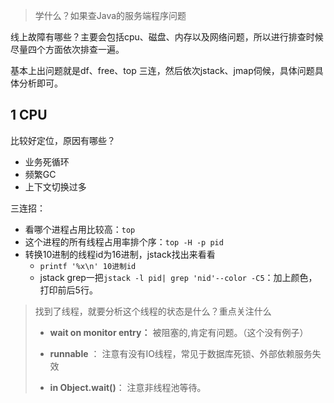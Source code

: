 > 学什么？如果查Java的服务端程序问题

线上故障有哪些？主要会包括cpu、磁盘、内存以及网络问题，所以进行排查时候尽量四个方面依次排查一遍。

基本上出问题就是df、free、top 三连，然后依次jstack、jmap伺候，具体问题具体分析即可。

## 1 CPU

比较好定位，原因有哪些？

- 业务死循环
- 频繁GC
- 上下文切换过多

三连招：

- 看哪个进程占用比较高：`top`
- 这个进程的所有线程占用率排个序：`top -H -p pid`
- 转换10进制的线程id为16进制，jstack找出来看看
  - `printf '%x\n' 10进制id`
  - jstack grep一把`jstack -l pid| grep 'nid'--color -C5`：加上颜色，打印前后5行。

> 找到了线程，就要分析这个线程的状态是什么？重点关注什么
>
> - **wait on monitor entry：** 被阻塞的,肯定有问题。（这个没有例子）
>
> - **runnable** ： 注意有没有IO线程，常见于数据库死锁、外部依赖服务失效
>
> - **in Object.wait()**： 注意非线程池等待。